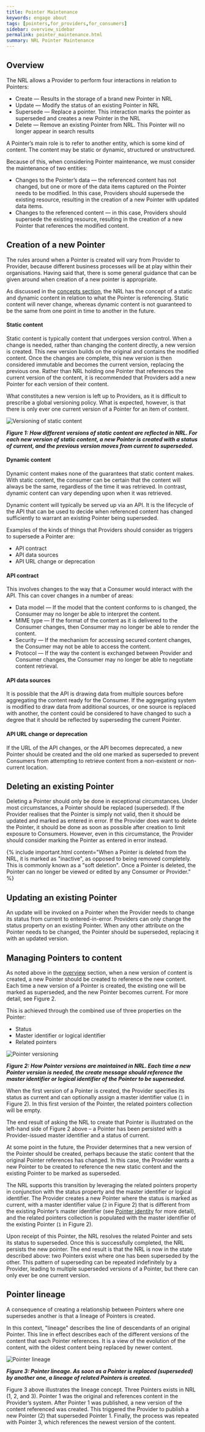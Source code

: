 ```yaml
---
title: Pointer Maintenance
keywords: engage about
tags: [pointers,for_providers,for_consumers]
sidebar: overview_sidebar
permalink: pointer_maintenance.html
summary: NRL Pointer Maintenance
---
```


## Overview

The NRL allows a Provider to perform four interactions in relation to Pointers:
- Create — Results in the storage of a brand new Pointer in NRL
- Update — Modify the status of an existing Pointer in NRL
- Supersede — Replace a pointer. This interaction marks the pointer as superseded and creates a new Pointer in the NRL
- Delete — Remove an existing Pointer from NRL. This Pointer will no longer appear in search results

A Pointer’s main role is to refer to another entity, which is some kind of content. The content may be static or dynamic, structured or unstructured.

Because of this, when considering Pointer maintenance, we must consider the maintenance of two entities:
* Changes to the Pointer’s data — the referenced content has not changed, but one or more of the data items captured on the Pointer needs to be modified. In this case, Providers should supersede the existing resource, resulting in the creation of a new Pointer with updated data items.
* Changes to the referenced content — in this case, Providers should supersede the existing resource, resulting in the creation of a new Pointer that references the modified content.

## Creation of a new Pointer

The rules around when a Pointer is created will vary from Provider to Provider, because different business processes 
will be at play within their organisations. Having said that, there is some general guidance that can be given around when creation 
of a new pointer is appropriate.

As discussed in the [concepts section](overview_concepts.html), the NRL has the concept of a static and dynamic content in relation to what the Pointer is referencing. Static content will never change, whereas dynamic content is not guaranteed to be the same from one point in time to another in the future.

#### Static content

Static content is typically content that undergoes version control. When a change is needed, rather than changing the content directly, 
a new version is created. This new version builds on the original and contains the modified content. Once the changes are complete, this new version is then considered immutable and becomes the current version, replacing the previous one. Rather than NRL holding one Pointer that references the current version of the content, it is recommended that Providers add a new Pointer for each version of their content. 

What constitutes a new version is left up to Providers, as it is difficult to prescribe a global versioning policy. What is expected, however, is that there is only ever one current version of a Pointer for an item of content. 

![Versioning of static content](images/pointers/pointer_maintenance1.png)

***Figure 1: How different versions of static content are reflected in NRL. For each new version of static content, a new Pointer is created with a status of current, and the previous version moves from current to superseded.***

#### Dynamic content

Dynamic content makes none of the guarantees that static content makes. With static content, the consumer can be certain that the content will always be the same, regardless of the time it was retrieved. In contrast, dynamic content can vary depending upon when it was retrieved.

Dynamic content will typically be served up via an API. It is the lifecycle of the API that can be used to decide when referenced content has changed sufficiently to warrant an existing Pointer being superseded.

Examples of the kinds of things that Providers should consider as triggers to supersede a Pointer are:
* API contract
* API data sources
* API URL change or deprecation

#### API contract

This involves changes to the way that a Consumer would interact with the API. This can cover changes in a number of areas:

- Data model — If the model that the content conforms to is changed, the Consumer may no longer be able to interpret the content.
- MIME type — If the format of the content as it is delivered to the Consumer changes, then Consumer may no longer be able to render the content.
- Security — If the mechanism for accessing secured content changes, the Consumer may not be able to access the content.
- Protocol — If the way the content is exchanged between Provider and Consumer changes, the Consumer may no longer be able to negotiate content retrieval.

#### API data sources

It is possible that the API is drawing data from multiple sources before aggregating the content ready for the Consumer. If the aggregating system is modified to draw data from additional sources, or one source is replaced with another, the content could be considered to have changed to such a degree that it should be reflected by superseding the current Pointer.

#### API URL change or deprecation

If the URL of the API changes, or the API becomes deprecated, a new Pointer should be created and the old one marked as superseded to prevent Consumers from attempting to retrieve content from a non-existent or non-current location.

## Deleting an existing Pointer

Deleting a Pointer should only be done in exceptional circumstances. Under most circumstances, a Pointer should be replaced (superseded). If the Provider realises that the Pointer is simply not valid, then it should be updated and marked as entered in error. If the Provider does want to delete the Pointer, it should be done as soon as possible after creation to limit exposure to Consumers. However, even in this circumstance, the Provider should consider marking the Pointer as entered in error instead.

{% include important.html content="When a Pointer is deleted from the NRL, it is marked as &quot;inactive&quot;, as opposed to being removed completely. This is commonly known as a &quot;soft deletion&quot;. Once a Pointer is deleted, the Pointer can no longer be viewed or edited by any Consumer or Provider." %}

## Updating an existing Pointer

An update will be invoked on a Pointer when the Provider needs to change its status from current to entered-in-error. Providers can only change the status property on an existing Pointer. When any other attribute on the Pointer needs to be changed, the Pointer should be superseded, replacing it with an updated version. 

## Managing Pointers to content

As noted above in the [overview](#overview) section, when a new version of content is created, a new Pointer should be created to reference the new content. Each time a new version of a Pointer is created, the existing one will be marked as superseded, and the new Pointer becomes current. For more detail, see Figure 2.

This is achieved through the combined use of three properties on the Pointer:
* Status
* Master identifier or logical identifier
* Related pointers

![Pointer versioning](images/pointers/pointer_maintenance2.png)

***Figure 2: How Pointer versions are maintained in NRL. Each time a new Pointer version is needed, the create message should reference the master identifier or logical identifier of the Pointer to be superseded.***

When the first version of a Pointer is created, the Provider specifies its status as current and can optionally assign a master identifier value (`1` in Figure 2). In this first version of the Pointer, the related pointers collection will be empty.

The end result of asking the NRL to create that Pointer is illustrated on the left-hand side of Figure 2 above – a Pointer has been persisted with a Provider-issued master identifier and a status of current.

At some point in the future, the Provider determines that a new version of the Pointer should be created, perhaps because the static content that the original Pointer references has changed. In this case, the Provider wants a new Pointer to be created to reference the new static content and the existing Pointer to be marked as superseded.

The NRL supports this transition by leveraging the related pointers property in conjunction with the status property and the master identifier or logical identifier. The Provider creates a new Pointer where the status is marked as current, with a master identifier value (`2` in Figure 2) that is different from the existing Pointer’s master identifier (see [Pointer identity](pointer_identity.html) for more detail), and the related pointers collection is populated with the master identifier of the existing Pointer (`1` in Figure 2). 

Upon receipt of this Pointer, the NRL resolves the related Pointer and sets its status to superseded. Once this is successfully completed, the NRL persists the new pointer. The end result is that the NRL is now in the state described above: two Pointers exist where one has been superseded by the other. This pattern of superseding can be repeated indefinitely by a Provider, leading to multiple superseded versions of a Pointer, but there can only ever be one current version.

## Pointer lineage

A consequence of creating a relationship between Pointers where one supersedes another is that a lineage of Pointers is created.

In this context, "lineage" describes the line of descendants of an original Pointer. This line in effect describes each of the different versions of the content that each Pointer references. It is a view of the evolution of the content, with the oldest content being replaced by newer content.

![Pointer lineage](images/pointers/pointer_lineage.png)

***Figure 3: Pointer lineage. As soon as a Pointer is replaced (superseded) by another one, a lineage of related Pointers is created.***

Figure 3 above illustrates the lineage concept. Three Pointers exists in NRL (1, 2, and 3). Pointer 1 was the original and references content in the Provider’s system. After Pointer 1 was published, a new version of the content referenced was created. This triggered the Provider to publish a new Pointer (2) that superseded Pointer 1. Finally, the process was repeated with Pointer 3, which references the newest version of the content.
